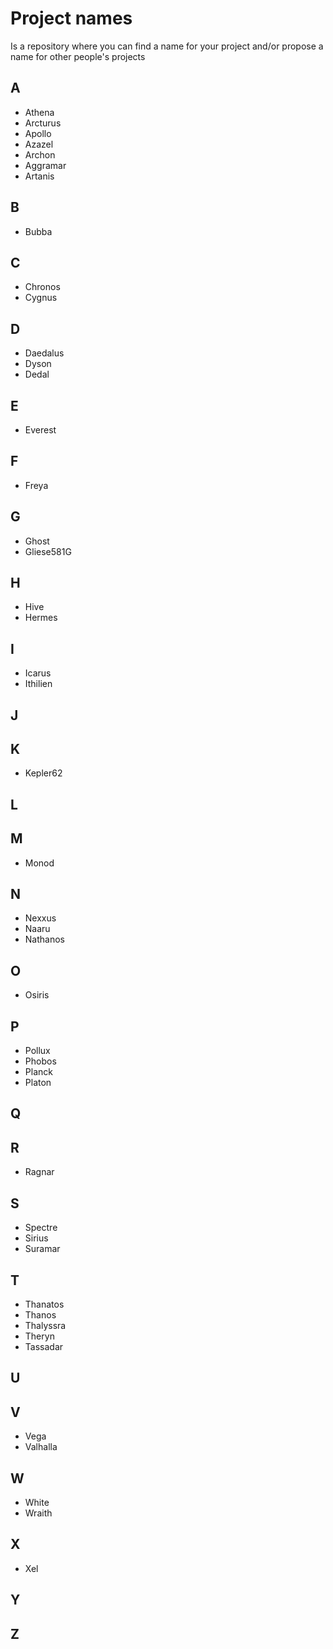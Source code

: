 # Project names
Is a repository where you can find a name for your project and/or propose a name for other people's projects

## A

- Athena
- Arcturus
- Apollo
- Azazel
- Archon
- Aggramar
- Artanis

## B

- Bubba

## C

- Chronos
- Cygnus

## D

- Daedalus
- Dyson
- Dedal

## E

- Everest

## F

- Freya

## G

- Ghost
- Gliese581G

## H

- Hive
- Hermes

## I

- Icarus
- Ithilien

## J
## K

- Kepler62

## L
## M

- Monod

## N

- Nexxus
- Naaru
- Nathanos

## O

- Osiris

## P

- Pollux
- Phobos
- Planck
- Platon

## Q
## R

- Ragnar

## S

- Spectre
- Sirius
- Suramar

## T

- Thanatos
- Thanos
- Thalyssra
- Theryn
- Tassadar

## U
## V

- Vega
- Valhalla

## W

- White
- Wraith

## X

- Xel

## Y
## Z

